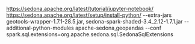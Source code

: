 https://sedona.apache.org/latest/tutorial/jupyter-notebook/
https://sedona.apache.org/latest/setup/install-python/
--extra-jars geotools-wrapper-1.7.1-28.5.jar, sedona-spark-shaded-3.4_2.12-1.7.1.jar
--additional-python-modules apache-sedona,geopandas
--conf spark.sql.extensions=org.apache.sedona.sql.SedonaSqlExtensions
